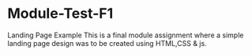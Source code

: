 # Module-Test-F1
Landing Page Example
This is a final module assignment where a simple landing page design was to be created using HTML,CSS & js.
